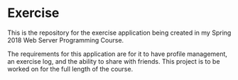 # Exercise
This is the repository for the exercise application being created in my Spring 2018 Web Server Programming Course.

The requirements for this application are for it to have profile management, an exercise log, and the ability to share with friends.
This project is to be worked on for the full length of the course.
